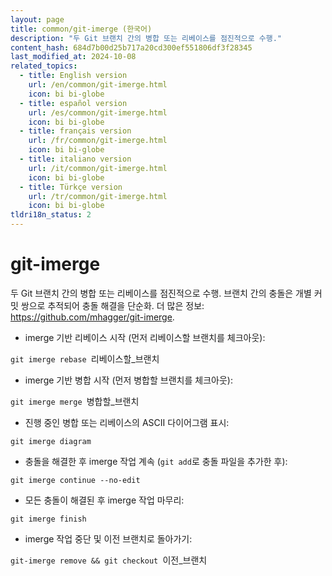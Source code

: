 ```yaml
---
layout: page
title: common/git-imerge (한국어)
description: "두 Git 브랜치 간의 병합 또는 리베이스를 점진적으로 수행."
content_hash: 684d7b00d25b717a20cd300ef551806df3f28345
last_modified_at: 2024-10-08
related_topics:
  - title: English version
    url: /en/common/git-imerge.html
    icon: bi bi-globe
  - title: español version
    url: /es/common/git-imerge.html
    icon: bi bi-globe
  - title: français version
    url: /fr/common/git-imerge.html
    icon: bi bi-globe
  - title: italiano version
    url: /it/common/git-imerge.html
    icon: bi bi-globe
  - title: Türkçe version
    url: /tr/common/git-imerge.html
    icon: bi bi-globe
tldri18n_status: 2
---
```

# git-imerge

두 Git 브랜치 간의 병합 또는 리베이스를 점진적으로 수행.
브랜치 간의 충돌은 개별 커밋 쌍으로 추적되어 충돌 해결을 단순화.
더 많은 정보: <https://github.com/mhagger/git-imerge>.

- imerge 기반 리베이스 시작 (먼저 리베이스할 브랜치를 체크아웃):

`git imerge rebase `<span class="tldr-var badge badge-pill bg-dark-lm bg-white-dm text-white-lm text-dark-dm font-weight-bold">리베이스할_브랜치</span>

- imerge 기반 병합 시작 (먼저 병합할 브랜치를 체크아웃):

`git imerge merge `<span class="tldr-var badge badge-pill bg-dark-lm bg-white-dm text-white-lm text-dark-dm font-weight-bold">병합할_브랜치</span>

- 진행 중인 병합 또는 리베이스의 ASCII 다이어그램 표시:

`git imerge diagram`

- 충돌을 해결한 후 imerge 작업 계속 (`git add`로 충돌 파일을 추가한 후):

`git imerge continue --no-edit`

- 모든 충돌이 해결된 후 imerge 작업 마무리:

`git imerge finish`

- imerge 작업 중단 및 이전 브랜치로 돌아가기:

`git-imerge remove && git checkout `<span class="tldr-var badge badge-pill bg-dark-lm bg-white-dm text-white-lm text-dark-dm font-weight-bold">이전_브랜치</span>
